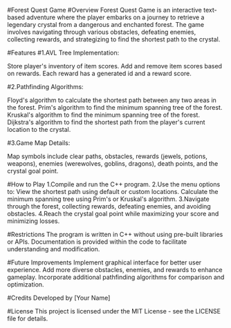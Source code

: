#Forest Quest Game
#Overview
Forest Quest Game is an interactive text-based adventure where the player embarks on a journey to retrieve a legendary crystal from a dangerous and enchanted forest. The game involves navigating through various obstacles, defeating enemies, collecting rewards, and strategizing to find the shortest path to the crystal.

#Features
#1.AVL Tree Implementation:

Store player's inventory of item scores.
Add and remove item scores based on rewards.
Each reward has a generated id and a reward score.

#2.Pathfinding Algorithms:

Floyd's algorithm to calculate the shortest path between any two areas in the forest.
Prim's algorithm to find the minimum spanning tree of the forest.
Kruskal's algorithm to find the minimum spanning tree of the forest.
Dijkstra's algorithm to find the shortest path from the player's current location to the crystal.

#3.Game Map Details:

Map symbols include clear paths, obstacles, rewards (jewels, potions, weapons), enemies (werewolves, goblins, dragons), death points, and the crystal goal point.

#How to Play
1.Compile and run the C++ program.
2.Use the menu options to:
View the shortest path using default or custom locations.
Calculate the minimum spanning tree using Prim's or Kruskal's algorithm.
3.Navigate through the forest, collecting rewards, defeating enemies, and avoiding obstacles.
4.Reach the crystal goal point while maximizing your score and minimizing losses.

#Restrictions
The program is written in C++ without using pre-built libraries or APIs.
Documentation is provided within the code to facilitate understanding and modification.

#Future Improvements
Implement graphical interface for better user experience.
Add more diverse obstacles, enemies, and rewards to enhance gameplay.
Incorporate additional pathfinding algorithms for comparison and optimization.

#Credits
Developed by [Your Name]

#License
This project is licensed under the MIT License - see the LICENSE file for details.
